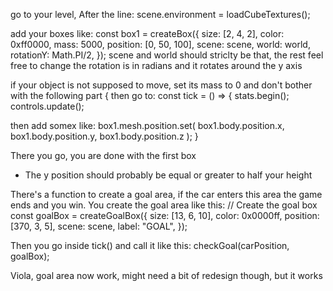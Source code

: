 go to your level,
After the line:
scene.environment = loadCubeTextures();

add your boxes like:
const box1 = createBox({
  size: [2, 4, 2],
  color: 0xff0000,
  mass: 5000,
  position: [0, 50, 100],
  scene: scene,
  world: world,
  rotationY: Math.PI/2,
});
scene and world should striclty be that, the rest feel free to change
the rotation is in radians and it rotates around the y axis


if your object is not supposed to move, set its mass to 0 and don't bother with the following part 
{
then go to:
const tick = () => {
  stats.begin();
  controls.update();

then add somex like:
box1.mesh.position.set(
    box1.body.position.x,
    box1.body.position.y,
    box1.body.position.z
  );
}

There you go, you are done with the first box

- The y position should probably be equal or greater to half your height

There's a function to create a goal area, if the car enters this area the game ends and you win.
You create the goal area like this:
// Create the goal box
const goalBox = createGoalBox({
  size: [13, 6, 10],
  color: 0x0000ff,
  position: [370, 3, 5],
  scene: scene,
  label: "GOAL",
});

Then you go inside tick() and call it like this:
checkGoal(carPosition, goalBox);

Viola, goal area now work, might need a bit of redesign though, but it works


